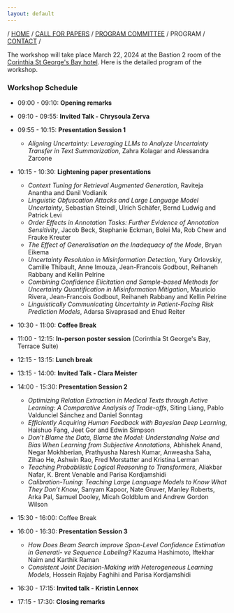 ```yaml
---
layout: default
---
```

<!-- # Program of the First Workshop on Uncertainty-Aware NLP @EACL 2024 -->
/ [HOME](/) / [CALL FOR PAPERS](/#call-for-papers) / [PROGRAM COMMITTEE](https://uncertainlp.github.io/#program-committee) / PROGRAM / [CONTACT](https://uncertainlp.github.io/#contact) /

The workshop will take place March 22, 2024 at the Bastion 2 room of the <a href="https://maps.app.goo.gl/Mq8zQciGEe6wnnDZ8">Corinthia St George's Bay hotel</a>. Here is the detailed program of the workshop.

### Workshop Schedule 


- 09:00 - 09:10: **Opening remarks**
- 09:10 - 09:55: **Invited Talk - Chrysoula Zerva**
- 09:55 - 10:15: **Presentation Session 1**
  - *Aligning Uncertainty: Leveraging LLMs to Analyze Uncertainty Transfer in Text Summarization*, Zahra Kolagar and Alessandra Zarcone
- 10:15 - 10:30: **Lightening paper presentations**
  - *Context Tuning for Retrieval Augmented Generation*, Raviteja Anantha and Danil Vodianik
  - *Linguistic Obfuscation Attacks and Large Language Model Uncertainty*, Sebastian Steindl, Ulrich Schäfer, Bernd Ludwig and Patrick Levi
  - *Order Effects in Annotation Tasks: Further Evidence of Annotation Sensitivity*, Jacob Beck, Stephanie Eckman, Bolei Ma, Rob Chew and Frauke Kreuter
  - *The Effect of Generalisation on the Inadequacy of the Mode*, Bryan Eikema
  - *Uncertainty Resolution in Misinformation Detection*, Yury Orlovskiy, Camille Thibault, Anne Imouza, Jean-Francois Godbout, Reihaneh Rabbany and Kellin Pelrine
  - *Combining Confidence Elicitation and Sample-based Methods for Uncertainty Quantification in Misinformation Mitigation*, Mauricio Rivera, Jean-Francois Godbout, Reihaneh Rabbany and Kellin Pelrine
  - *Linguistically Communicating Uncertainty in Patient-Facing Risk Prediction Models*, Adarsa Sivaprasad and Ehud Reiter

- 10:30 - 11:00: **Coffee Break**
- 11:00 - 12:15: **In-person poster session** (Corinthia St George's Bay, Terrace Suite)
- 12:15 - 13:15: **Lunch break**
- 13:15 - 14:00: **Invited Talk - Clara Meister**
- 14:00 - 15:30: **Presentation Session 2**
  - *Optimizing Relation Extraction in Medical Texts through Active Learning: A Comparative Analysis of Trade-offs*, Siting Liang, Pablo Valdunciel Sánchez and Daniel Sonntag
  - *Efficiently Acquiring Human Feedback with Bayesian Deep Learning*, Haishuo Fang, Jeet Gor and Edwin Simpson
  - *Don’t Blame the Data, Blame the Model: Understanding Noise and Bias When Learning from Subjective Annotations*, Abhishek Anand, Negar Mokhberian, Prathyusha Naresh Kumar, Anweasha Saha, Zihao He, Ashwin Rao, Fred Morstatter and Kristina Lerman
  - *Teaching Probabilistic Logical Reasoning to Transformers*, Aliakbar Nafar, K. Brent Venable and Parisa Kordjamshidi
  - *Calibration-Tuning: Teaching Large Language Models to Know What They Don’t Know*, Sanyam Kapoor, Nate Gruver, Manley Roberts, Arka Pal, Samuel Dooley, Micah Goldblum and Andrew Gordon Wilson
- 15:30 - 16:00: Coffee Break
- 16:00 - 16:30: **Presentation Session 3**
  - *How Does Beam Search improve Span-Level Confidence Estimation in Generati- ve Sequence Labeling?* Kazuma Hashimoto, Iftekhar Naim and Karthik Raman
  - *Consistent Joint Decision-Making with Heterogeneous Learning Models*, Hossein Rajaby Faghihi and Parisa Kordjamshidi
- 16:30 - 17:15: **Invited talk - Kristin Lennox**
- 17:15 - 17:30: **Closing remarks**

